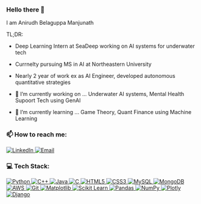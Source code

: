 ### Hello there 👋

I am Anirudh Belaguppa Manjunath

TL;DR:
- Deep Learning Intern at SeaDeep working on AI systems for underwater tech
- Currnelty pursuing MS in AI at Northeastern University
- Nearly 2 year of work ex as AI Engineer, developed autonomous quantitative strategies 

- 🔭 I’m currently working on ... Underwater AI systems, Mental Health Supoort Tech using GenAI
- 🌱 I’m currently learning ... Game Theory, Quant Finance using Machine Learning
### 📫 How to reach me:

<p align="left">
  <a href="https://www.linkedin.com/in/anirudh-b-m">
    <img alt="LinkedIn" src="https://img.shields.io/badge/LinkedIn-%230077B5.svg?&style=for-the-badge&logo=linkedin&logoColor=white"/>
  </a>
  <a href="mailto:belaguppamanjunath.a@northeastern.edu">
    <img alt="Email" src="https://img.shields.io/badge/Email-D14836?style=for-the-badge&logo=gmail&logoColor=white" />
  </a>
</p>


### 💻 Tech Stack:

<p align="left">
  <!-- Languages -->
  <a href="https://www.python.org">
    <img alt="Python" src="https://img.shields.io/badge/Python-3776AB?style=for-the-badge&logo=python&logoColor=white" />
  </a>
  <a href="https://isocpp.org">
    <img alt="C++" src="https://img.shields.io/badge/C++-00599C?style=for-the-badge&logo=cplusplus&logoColor=white" />
  </a>
  <a href="https://www.java.com">
    <img alt="Java" src="https://img.shields.io/badge/Java-007396?style=for-the-badge&logo=java&logoColor=white" />
  </a>
  <a href="https://www.learn-c.org/">
    <img alt="C" src="https://img.shields.io/badge/C-A8B9CC?style=for-the-badge&logo=c&logoColor=white" />
  </a>
  <a href="https://www.w3schools.com/html/">
    <img alt="HTML5" src="https://img.shields.io/badge/HTML5-E34F26?style=for-the-badge&logo=html5&logoColor=white" />
  </a>
  <a href="https://www.w3schools.com/css/">
    <img alt="CSS3" src="https://img.shields.io/badge/CSS3-1572B6?style=for-the-badge&logo=css3&logoColor=white" />
  </a>

  <!-- Databases -->
  <a href="https://www.mysql.com">
    <img alt="MySQL" src="https://img.shields.io/badge/MySQL-00000F?style=for-the-badge&logo=mysql&logoColor=white" />
  </a>
  <a href="https://www.mongodb.com">
    <img alt="MongoDB" src="https://img.shields.io/badge/MongoDB-4EA94B?style=for-the-badge&logo=mongodb&logoColor=white" />
  </a>

  <!-- Cloud and Version Control -->
  <a href="https://aws.amazon.com">
    <img alt="AWS" src="https://img.shields.io/badge/AWS-FF9900?style=for-the-badge&logo=amazonaws&logoColor=white" />
  </a>
  <a href="https://git-scm.com">
    <img alt="Git" src="https://img.shields.io/badge/Git-F05032?style=for-the-badge&logo=git&logoColor=white" />
  </a>

  <!-- AI/ML and Frameworks -->
  <a href="https://matplotlib.org">
    <img alt="Matplotlib" src="https://img.shields.io/badge/Matplotlib-263238?style=for-the-badge&logo=matplotlib&logoColor=white" />
  </a>
  <a href="https://scikit-learn.org">
    <img alt="Scikit Learn" src="https://img.shields.io/badge/scikit_learn-F7931E?style=for-the-badge&logo=scikit-learn&logoColor=white" />
  </a>
  <a href="https://pandas.pydata.org">
    <img alt="Pandas" src="https://img.shields.io/badge/Pandas-150458?style=for-the-badge&logo=pandas&logoColor=white" />
  </a>
  <a href="https://numpy.org">
    <img alt="NumPy" src="https://img.shields.io/badge/NumPy-013243?style=for-the-badge&logo=numpy&logoColor=white" />
  </a>
  <a href="https://plotly.com">
    <img alt="Plotly" src="https://img.shields.io/badge/Plotly-3F4F75?style=for-the-badge&logo=plotly&logoColor=white" />
  </a>
  <a href="https://www.djangoproject.com">
    <img alt="Django" src="https://img.shields.io/badge/Django-092E20?style=for-the-badge&logo=django&logoColor=white" />
  </a>
</p>



  
<!--
**AnirudhDesai777/anirudhdesai777** is a ✨ _special_ ✨ repository because its `README.md` (this file) appears on your GitHub profile.

Here are some ideas to get you started:

- 🔭 I’m currently working on ...
- 🌱 I’m currently learning ...
- 👯 I’m looking to collaborate on ...
- 🤔 I’m looking for help with ...

- 📫 How to reach me: ...
- 😄 Pronouns: ...
- ⚡ Fun fact: ...
-->
